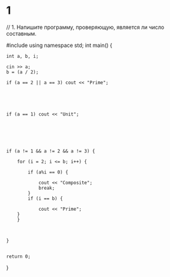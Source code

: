 # 1

// 1. Напишите программу, проверяющую, является ли число составным. 

#include <iostream>
using namespace std;
int main() {

	int a, b, i;

	cin >> a;
	b = (a / 2);
	
	if (a == 2 || a == 3) cout << "Prime";

		

	

	if (a == 1) cout << "Unit";

		

	


	if (a != 1 && a != 2 && a != 3) {

		for (i = 2; i <= b; i++) {

			if (a%i == 0) {

				cout << "Composite";
				break;
			}
			if (i == b) {

				cout << "Prime";
		}
		}


		
	}


	return 0;



}
